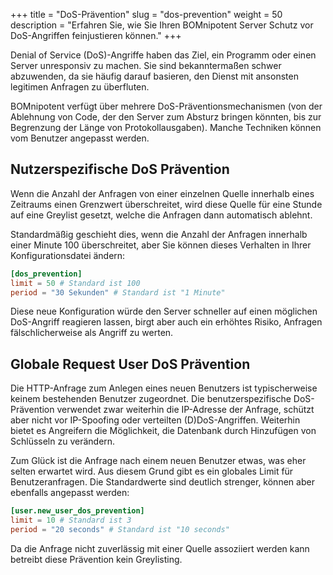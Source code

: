 +++
title = "DoS-Prävention"
slug = "dos-prevention"
weight = 50
description = "Erfahren Sie, wie Sie Ihren BOMnipotent Server Schutz vor DoS-Angriffen feinjustieren können."
+++

Denial of Service (DoS)-Angriffe haben das Ziel, ein Programm oder einen Server unresponsiv zu machen. Sie sind bekanntermaßen schwer abzuwenden, da sie häufig darauf basieren, den Dienst mit ansonsten legitimen Anfragen zu überfluten.

BOMnipotent verfügt über mehrere DoS-Präventionsmechanismen (von der Ablehnung von Code, der den Server zum Absturz bringen könnten, bis zur Begrenzung der Länge von Protokollausgaben). Manche Techniken können vom Benutzer angepasst werden.

## Nutzerspezifische DoS Prävention

Wenn die Anzahl der Anfragen von einer einzelnen Quelle innerhalb eines Zeitraums einen Grenzwert überschreitet, wird diese Quelle für eine Stunde auf eine Greylist gesetzt, welche die Anfragen dann automatisch ablehnt.

Standardmäßig geschieht dies, wenn die Anzahl der Anfragen innerhalb einer Minute 100 überschreitet, aber Sie können dieses Verhalten in Ihrer Konfigurationsdatei ändern:
```toml
[dos_prevention]
limit = 50 # Standard ist 100
period = "30 Sekunden" # Standard ist "1 Minute"
```

Diese neue Konfiguration würde den Server schneller auf einen möglichen DoS-Angriff reagieren lassen, birgt aber auch ein erhöhtes Risiko, Anfragen fälschlicherweise als Angriff zu werten.

## Globale Request User DoS Prävention

Die HTTP-Anfrage zum Anlegen eines neuen Benutzers ist typischerweise keinem bestehenden Benutzer zugeordnet. Die benutzerspezifische DoS-Prävention verwendet zwar weiterhin die IP-Adresse der Anfrage, schützt aber nicht vor IP-Spoofing oder verteilten (D)DoS-Angriffen. Weiterhin bietet es Angreifern die Möglichkeit, die Datenbank durch Hinzufügen von Schlüsseln zu verändern.

Zum Glück ist die Anfrage nach einem neuen Benutzer etwas, was eher selten erwartet wird. Aus diesem Grund gibt es ein globales Limit für Benutzeranfragen. Die Standardwerte sind deutlich strenger, können aber ebenfalls angepasst werden:
```toml
[user.new_user_dos_prevention]
limit = 10 # Standard ist 3
period = "20 seconds" # Standard ist "10 seconds"
```

Da die Anfrage nicht zuverlässig mit einer Quelle assoziiert werden kann betreibt diese Prävention kein Greylisting.
